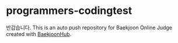 # programmers-codingtest
반갑습니다.
This is an auto push repository for Baekjoon Online Judge created with [BaekjoonHub](https://github.com/BaekjoonHub/BaekjoonHub).
